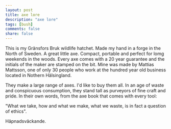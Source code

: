 ```yaml
---
layout: post
title: axe lore
description: "axe lore"
tags: [bush]
comments: false
share: false
---
```


This is my Gränsfors Bruk wildlife hatchet. Made my hand in a forge in the North of Sweden. A great little axe. Compact, portable and perfect for lomg weekends in the woods. Every axe comes with a 20 year guarantee and the initials of the maker are stamped on the bit. Mine was made by Mattias Mattsson, one of only 30 people who work at the hundred year old business located in Nothern Hälsingland.

They make a large range of axes. I'd like to buy them all. In an age of waste and conspicuous consumption, they stand tall as purveyors of fine craft and pride. In their own words, from the axe book that comes with every tool:

"What we take, how and what we make, what we waste, is in fact a question of ethics".

Häpnadsväckande.